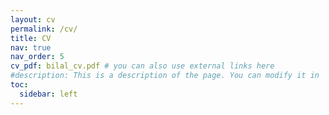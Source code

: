 ```yaml
---
layout: cv
permalink: /cv/
title: CV
nav: true
nav_order: 5
cv_pdf: bilal_cv.pdf # you can also use external links here
#description: This is a description of the page. You can modify it in '_pages/cv.md'. You can also change or remove the top pdf download button.
toc:
  sidebar: left
---
```

